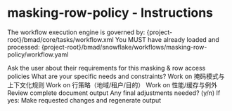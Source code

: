 # masking-row-policy - Instructions

<critical>The workflow execution engine is governed by: {project-root}/bmad/core/tasks/workflow.xml</critical>
<critical>You MUST have already loaded and processed: {project-root}/bmad/snowflake/workflows/masking-row-policy/workflow.yaml</critical>

<workflow>

<step n="1" goal="Understand Requirements">
<action>Ask the user about their requirements for this masking & row access policies</action>
<ask>What are your specific needs and constraints?</ask>
</step>

<step n="2" goal="掩码模式与上下文化规则">
<action>Work on 掩码模式与上下文化规则</action>
<template-output section="masking"/>
</step>

<step n="3" goal="行策略（地域/租户/目的）">
<action>Work on 行策略（地域/租户/目的）</action>
<template-output section="row_policy"/>
</step>

<step n="4" goal="性能/缓存与例外">
<action>Work on 性能/缓存与例外</action>
<template-output section="performance"/>
</step>

<step n="5" goal="Review and Finalize">
<action>Review complete document output</action>
<ask>Any final adjustments needed? (y/n)</ask>
<check>If yes:</check>
  <action>Make requested changes and regenerate output</action>
</step>

</workflow>
